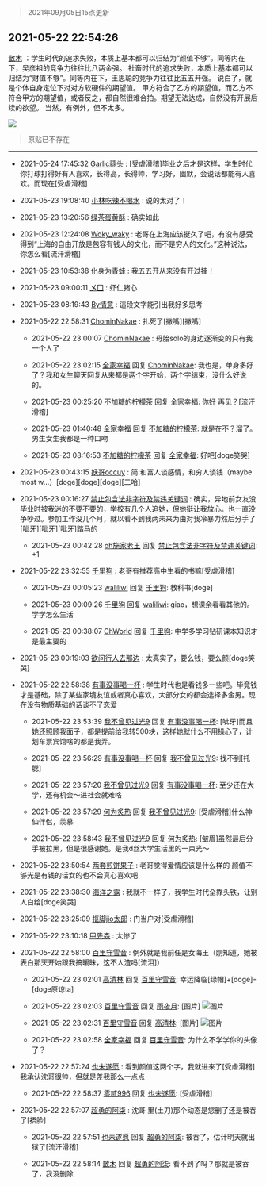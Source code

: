 > 2021年09月05日15点更新
<link rel="stylesheet" href="https://cdn.jsdelivr.net/gh/taotie6/sampleJSON@main/css/photo_show.css">


 ## 2021-05-22 22:54:26 

 [㪚木](https://www.coolapk.com/feed/27153304?shareKey=YWNmYjY4MTNkZjYwNjEzMTc3ZjY~) ：学生时代的追求失败，本质上基本都可以归结为“颜值不够”。同等内在下，吴彦祖的竞争力往往比八两金强。
社畜时代的追求失败，本质上基本都可以归结为“财值不够”。同等内在下，王思聪的竞争力往往比五五开强。
说白了，就是个体自身定位下对对方软硬件的期望值。
甲方符合了乙方的期望值<!--break-->，而乙方不符合甲方的期望值，或者反之，都自然很难合拍。期望无法达成，自然没有开展后续的欲望。
当然，有例外，但不太多。 

<div class="album">
<img class="img-item" src="https://image.coolapk.com/feed/2019/0325/23/1081091_1553529027_3396@361x198.gif" />
</div>

> 原贴已不存在 

 ------- 

- 2021-05-24 17:45:32 [Garlic蒜头](uid=473445) : [受虐滑稽]毕业之后才是这样，学生时代你打球打得好有人喜欢，长得高，长得帅，学习好，幽默，会说话都能有人喜欢。而现在[受虐滑稽] 

- 2021-05-23 19:08:40 [小林吃辣不喝水](uid=2727011) : 说的太对了！ 

- 2021-05-23 13:20:56 [绿茶蛋黄酥](uid=1685910) : 确实如此 

- 2021-05-23 12:24:08 [Woky_waky](uid=2446998) : 老哥在上海应该挺久了吧，有没有感受得到“上海的自由开放是包容有钱人的文化，而不是穷人的文化。”这种说法，你怎么看[流汗滑稽] 

- 2021-05-23 10:53:38 [化身为青蛙](uid=1209189) : 我五五开从来没有开过挂！ 

- 2021-05-23 09:00:11 [乄囗](uid=759206) : 虾仁猪心 

- 2021-05-23 08:19:43 [By情意](uid=2227064) : 這段文字能引出我好多思考 

- 2021-05-22 22:58:31 [ChominNakae](uid=1119358) : 扎死了[撇嘴][撇嘴] 

    - 2021-05-22 23:00:07 [ChominNakae](uid=1119358) : 母胎solo的身边逐渐变的只有我一个人了 

    - 2021-05-22 23:02:15 [全家幸福](uid=2237599) 回复 [ChominNakae](uid=1119358): 我也是，单身多好了？我和女生聊天回复从来都是两个字开始，两个字结束，没什么好说的。 

    - 2021-05-23 00:25:20 [不加糖的柠檬茶](uid=1973003) 回复 [全家幸福](uid=2237599): 你好  再见？[流汗滑稽] 

    - 2021-05-23 01:40:48 [全家幸福](uid=2237599) 回复 [不加糖的柠檬茶](uid=1973003): 就是在不？溜了。男生女生我都是一种口吻 

    - 2021-05-23 08:16:53 [不加糖的柠檬茶](uid=1973003) 回复 [全家幸福](uid=2237599): 好吧[doge笑哭] 

- 2021-05-23 00:43:15 [妖哥occuy](uid=1388591) : 简:和富人谈感情，和穷人谈钱（maybe most w…）[doge][doge][doge][二哈] 

- 2021-05-23 00:16:27 [禁止包含法非字符及禁违关键词](uid=568901) : 确实，异地前女友没毕业时被我迷的不要不要的，学校有几个人追她，但她挺让我放心。也一直没争吵过。参加工作没几个月，就以看不到我两未来为由对我冷暴力然后分手了[呲牙][呲牙][呲牙]踏马的 

    - 2021-05-23 00:42:28 [oh施家老王](uid=1796584) 回复 [禁止包含法非字符及禁违关键词](uid=568901): +1 

- 2021-05-22 23:32:55 [千里狗](uid=2616721) : 老哥有推荐高中生看的书嘛[受虐滑稽] 

    - 2021-05-23 00:05:23 [waliliwi](uid=2577852) 回复 [千里狗](uid=2616721): 教科书[doge] 

    - 2021-05-23 00:09:26 [千里狗](uid=2616721) 回复 [waliliwi](uid=2577852): giao，想课余看看其他的。学学怎么生活 

    - 2021-05-23 00:38:07 [ChWorld](uid=2064377) 回复 [千里狗](uid=2616721): 中学多学习钻研课本知识才是最主要的 

- 2021-05-23 00:19:03 [欲问行人去那边](uid=826969) : 太真实了，要么钱，要么颜[doge笑哭] 

- 2021-05-22 22:58:38 [有事没事喝一杯](uid=1914823) : 学生时代也是看钱多一些吧。毕竟钱才是基础，除了某些家境友谊或者真心喜欢，大部分女的都会选择多金男。现在没有物质基础的话谈不了恋爱 

    - 2021-05-22 23:53:39 [我不曾见过光9](uid=1784401) 回复 [有事没事喝一杯](uid=1914823): [呲牙]而且她还照顾我面子，都是提前给我转500块，这样她就什么不用操心了，计划车票宾馆啥的都是我弄。 

    - 2021-05-22 23:56:29 [有事没事喝一杯](uid=1914823) 回复 [我不曾见过光9](uid=1784401): 找不到[托腮] 

    - 2021-05-22 23:57:20 [我不曾见过光9](uid=1784401) 回复 [有事没事喝一杯](uid=1914823): 至少还在大学，还有机会～进社会就难咯 

    - 2021-05-22 23:57:29 [何为炙热](uid=2219821) 回复 [我不曾见过光9](uid=1784401): [受虐滑稽]什么神仙伴侣，羡慕 

    - 2021-05-22 23:58:43 [我不曾见过光9](uid=1784401) 回复 [何为炙热](uid=2219821): [皱眉]虽然最后分手被拉黑，但是很感谢她。是我d丝大学生活里的一束光～ 

- 2021-05-22 23:50:54 [两套煎饼果子](uid=810336) : 老哥觉得爱情应该是什么样的 颜值不够光是有钱的话女的也不会真心喜欢吧 

- 2021-05-22 23:38:30 [海洋之露](uid=1111949) : 我就不一样了，我学生时代全靠头铁，让别人白给[doge笑哭] 

- 2021-05-22 23:25:09 [抠脚jio太郎](uid=3743725) : 门当户对[受虐滑稽] 

- 2021-05-22 23:10:18 [甲先森](uid=863032) : 太惨了 

- 2021-05-22 22:58:00 [百里守雪音](uid=1080769) : 例外就是我前任是女海王（刚知道，她被表白那天开始跟我搞暧昧，这不人渣吗[流泪]） 

    - 2021-05-22 23:02:01 [高清林](uid=8114305) 回复 [百里守雪音](uid=1080769): 幸运降临[绿帽]+[doge]=[doge原谅ta] 

    - 2021-05-22 23:02:03 [百里守雪音](uid=1080769) 回复 [雨夜月](uid=2036968): [图片] ![图片](https://image.coolapk.com/feed/2020/0731/19/2210887_533cfdf2_4662_3764@300x201.gif)

    - 2021-05-22 23:02:31 [百里守雪音](uid=1080769) 回复 [高清林](uid=8114305): [图片] ![图片](https://image.coolapk.com/feed/2021/0515/21/1080769_ebfb6bda_6831_7932@272x325.jpeg)

    - 2021-05-22 23:02:58 [全家幸福](uid=2237599) 回复 [百里守雪音](uid=1080769): 为什么不学学你的头像了？ 

- 2021-05-22 22:57:24 [也未遂愿](uid=3056500) : 看到颜值这两个字，我就进来了[受虐滑稽]我承认沈哥很帅，但就是差我那么一点点 

    - 2021-05-22 22:58:37 [零贰996](uid=1702086) 回复 [也未遂愿](uid=3056500): [受虐滑稽] 

- 2021-05-22 22:57:07 [超勇的阿柒](uid=3809877) : 沈哥 里(土刀)那个动态是您删了还是被吞了[捂脸] 

    - 2021-05-22 22:57:51 [也未遂愿](uid=3056500) 回复 [超勇的阿柒](uid=3809877): 被吞了，估计明天就出狱了[流汗滑稽] 

    - 2021-05-22 22:58:14 [㪚木](uid=1081091) 回复 [超勇的阿柒](uid=3809877): 看不到了吗？那就是被吞了，我没删除 

